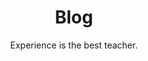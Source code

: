 ---
layout: blog
title: Blog
subtitle: Experience is the best teacher.
hero_height: small
show_sidebar: true
---